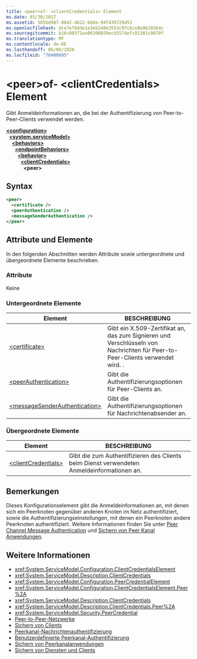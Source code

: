```yaml
---
title: <peer>of- <clientCredentials> Element
ms.date: 03/30/2017
ms.assetid: 505bd987-0042-4622-b68e-94f439729d53
ms.openlocfilehash: dce7ef64de1e3eb248e3553c97cbce8e9b205b4c
ms.sourcegitcommit: b16c00371ea06398859ecd157defc81301c9070f
ms.translationtype: MT
ms.contentlocale: de-DE
ms.lasthandoff: 06/06/2020
ms.locfileid: "70400095"
---
```

# <a name="peer-of-clientcredentials-element"></a>\<peer>of- \<clientCredentials> Element
Gibt Anmeldeinformationen an, die bei der Authentifizierung von Peer-to-Peer-Clients verwendet werden.  
  
[**\<configuration>**](../configuration-element.md)\
&nbsp;&nbsp;[**\<system.serviceModel>**](system-servicemodel.md)\
&nbsp;&nbsp;&nbsp;&nbsp;[**\<behaviors>**](behaviors.md)\
&nbsp;&nbsp;&nbsp;&nbsp;&nbsp;&nbsp;[**\<endpointBehaviors>**](endpointbehaviors.md)\
&nbsp;&nbsp;&nbsp;&nbsp;&nbsp;&nbsp;&nbsp;&nbsp;[**\<behavior>**](behavior-of-endpointbehaviors.md)\
&nbsp;&nbsp;&nbsp;&nbsp;&nbsp;&nbsp;&nbsp;&nbsp;&nbsp;&nbsp;[**\<clientCredentials>**](clientcredentials.md)\
&nbsp;&nbsp;&nbsp;&nbsp;&nbsp;&nbsp;&nbsp;&nbsp;&nbsp;&nbsp;&nbsp;&nbsp;**\<peer>**  
  
## <a name="syntax"></a>Syntax  
  
```xml  
<peer>
  <certificate />
  <peerAuthentication />
  <messageSenderAuthentication />
</peer>
```  
  
## <a name="attributes-and-elements"></a>Attribute und Elemente  
 In den folgenden Abschnitten werden Attribute sowie untergeordnete und übergeordnete Elemente beschrieben.  
  
### <a name="attributes"></a>Attribute  
 Keine  
  
### <a name="child-elements"></a>Untergeordnete Elemente  
  
|Element|BESCHREIBUNG|  
|-------------|-----------------|  
|[\<certificate>](certificate-element.md)|Gibt ein X.509-Zertifikat an, das zum Signieren und Verschlüsseln von Nachrichten für Peer-to-Peer-Clients verwendet wird. .|  
|[\<peerAuthentication>](peerauthentication-element.md)|Gibt die Authentifizierungsoptionen für Peer-Clients an.|  
|[\<messageSenderAuthentication>](messagesenderauthentication-element.md)|Gibt die Authentifizierungsoptionen für Nachrichtenabsender an.|  
  
### <a name="parent-elements"></a>Übergeordnete Elemente  
  
|Element|BESCHREIBUNG|  
|-------------|-----------------|  
|[\<clientCredentials>](clientcredentials.md)|Gibt die zum Authentifizieren des Clients beim Dienst verwendeten Anmeldeinformationen an.|  
  
## <a name="remarks"></a>Bemerkungen  
 Dieses Konfigurationselement gibt die Anmeldeinformationen an, mit denen sich ein Peerknoten gegenüber anderen Knoten im Netz authentifiziert, sowie die Authentifizierungseinstellungen, mit denen ein Peerknoten andere Peerknoten authentifiziert. Weitere Informationen finden Sie unter [Peer Channel Message Authentication](https://docs.microsoft.com/previous-versions/dotnet/netframework-3.5/aa967730(v=vs.90)) und [Sichern von Peer Kanal Anwendungen](../../../wcf/feature-details/securing-peer-channel-applications.md).  
  
## <a name="see-also"></a>Weitere Informationen

- <xref:System.ServiceModel.Configuration.ClientCredentialsElement>
- <xref:System.ServiceModel.Description.ClientCredentials>
- <xref:System.ServiceModel.Configuration.PeerCredentialElement>
- <xref:System.ServiceModel.Configuration.ClientCredentialsElement.Peer%2A>
- <xref:System.ServiceModel.Description.ClientCredentials>
- <xref:System.ServiceModel.Description.ClientCredentials.Peer%2A>
- <xref:System.ServiceModel.Security.PeerCredential>
- [Peer-to-Peer-Netzwerke](../../../wcf/feature-details/peer-to-peer-networking.md)
- [Sichern von Clients](../../../wcf/securing-clients.md)
- [Peerkanal-Nachrichtenauthentifizierung](https://docs.microsoft.com/previous-versions/dotnet/netframework-3.5/aa967730(v=vs.90))
- [Benutzerdefinierte Peerkanal-Authentifizierung](https://docs.microsoft.com/previous-versions/dotnet/netframework-3.5/ms751447(v=vs.90))
- [Sichern von Peerkanalanwendungen](../../../wcf/feature-details/securing-peer-channel-applications.md)
- [Sichern von Diensten und Clients](../../../wcf/feature-details/securing-services-and-clients.md)
